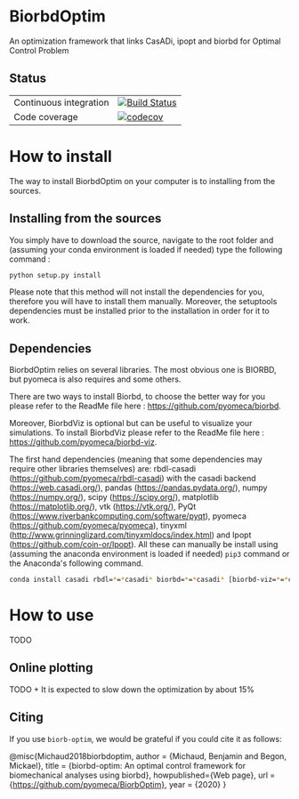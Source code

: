 # BiorbdOptim
An optimization framework that links CasADi, ipopt and biorbd for Optimal Control Problem 

## Status

| | |
|---|---|
| Continuous integration | [![Build Status](https://travis-ci.org/pyomeca/BiorbdOptim.svg?branch=master)](https://travis-ci.org/pyomeca/BiorbdOptim) |
|  Code coverage | [![codecov](https://codecov.io/gh/pyomeca/BiorbdOptim/branch/master/graph/badge.svg)](https://codecov.io/gh/pyomeca/BiorbdOptim) |

# How to install 
The way to install BiorbdOptim on your computer is to installing from the sources. 

## Installing from the sources 
You simply have to download the source, navigate to the root folder and (assuming your conda environment is loaded if needed) type the following command :
```bash 
python setup.py install
```
Please note that this method will not install the dependencies for you, therefore you will have to install them manually. Moreover, the setuptools dependencies must be installed prior to the installation in order for it to work.

## Dependencies
BiorbdOptim relies on several libraries. The most obvious one is BIORBD, but pyomeca is also requires and some others.

There are two ways to install Biorbd, to choose the better way for you please refer to the ReadMe file here : https://github.com/pyomeca/biorbd.

Moreover, BiorbdViz is optional but can be useful to visualize your simulations. To install BiorbdViz please refer to the ReadMe file here : https://github.com/pyomeca/biorbd-viz.

The first hand dependencies (meaning that some dependencies may require other libraries themselves) are: rbdl-casadi (https://github.com/pyomeca/rbdl-casadi) with the casadi backend (https://web.casadi.org/), pandas (https://pandas.pydata.org/), numpy (https://numpy.org/), scipy (https://scipy.org/), matplotlib (https://matplotlib.org/), vtk (https://vtk.org/), PyQt (https://www.riverbankcomputing.com/software/pyqt), pyomeca (https://github.com/pyomeca/pyomeca), tinyxml (http://www.grinninglizard.com/tinyxmldocs/index.html) and Ipopt (https://github.com/coin-or/Ipopt). All these can manually be install using (assuming the anaconda environment is loaded if needed) `pip3` command or the Anaconda's following command.
```bash
conda install casadi rbdl=*=*casadi* biorbd=*=*casadi* [biorbd-viz=*=*casadi* matplotlib] -cconda-forge
```


# How to use
TODO

## Online plotting
TODO + It is expected to slow down the optimization by about 15%

## Citing

If you use `biorb-optim`, we would be grateful if you could cite it as follows:

@misc{Michaud2018biorbdoptim,
    author = {Michaud, Benjamin and Begon, Mickael},
    title = {biorbd-optim: An optimal control framework for biomechanical analyses using biorbd},
    howpublished={Web page},
    url = {https://github.com/pyomeca/BiorbOptim},
    year = {2020}
}
